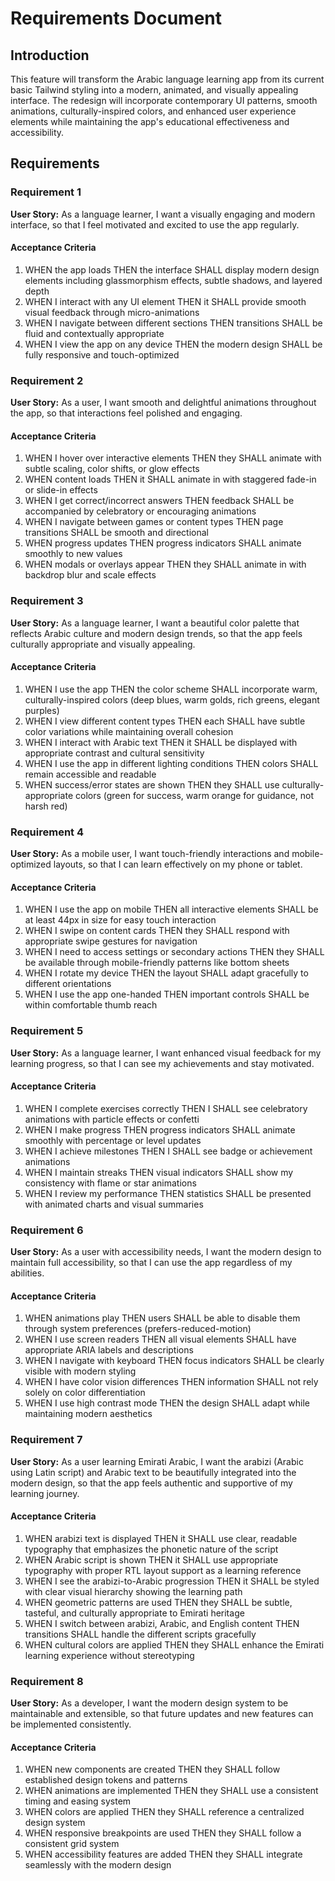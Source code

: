 # Requirements Document

## Introduction

This feature will transform the Arabic language learning app from its current basic Tailwind styling into a modern, animated, and visually appealing interface. The redesign will incorporate contemporary UI patterns, smooth animations, culturally-inspired colors, and enhanced user experience elements while maintaining the app's educational effectiveness and accessibility.

## Requirements

### Requirement 1

**User Story:** As a language learner, I want a visually engaging and modern interface, so that I feel motivated and excited to use the app regularly.

#### Acceptance Criteria

1. WHEN the app loads THEN the interface SHALL display modern design elements including glassmorphism effects, subtle shadows, and layered depth
2. WHEN I interact with any UI element THEN it SHALL provide smooth visual feedback through micro-animations
3. WHEN I navigate between different sections THEN transitions SHALL be fluid and contextually appropriate
4. WHEN I view the app on any device THEN the modern design SHALL be fully responsive and touch-optimized

### Requirement 2

**User Story:** As a user, I want smooth and delightful animations throughout the app, so that interactions feel polished and engaging.

#### Acceptance Criteria

1. WHEN I hover over interactive elements THEN they SHALL animate with subtle scaling, color shifts, or glow effects
2. WHEN content loads THEN it SHALL animate in with staggered fade-in or slide-in effects
3. WHEN I get correct/incorrect answers THEN feedback SHALL be accompanied by celebratory or encouraging animations
4. WHEN I navigate between games or content types THEN page transitions SHALL be smooth and directional
5. WHEN progress updates THEN progress indicators SHALL animate smoothly to new values
6. WHEN modals or overlays appear THEN they SHALL animate in with backdrop blur and scale effects

### Requirement 3

**User Story:** As a language learner, I want a beautiful color palette that reflects Arabic culture and modern design trends, so that the app feels culturally appropriate and visually appealing.

#### Acceptance Criteria

1. WHEN I use the app THEN the color scheme SHALL incorporate warm, culturally-inspired colors (deep blues, warm golds, rich greens, elegant purples)
2. WHEN I view different content types THEN each SHALL have subtle color variations while maintaining overall cohesion
3. WHEN I interact with Arabic text THEN it SHALL be displayed with appropriate contrast and cultural sensitivity
4. WHEN I use the app in different lighting conditions THEN colors SHALL remain accessible and readable
5. WHEN success/error states are shown THEN they SHALL use culturally-appropriate colors (green for success, warm orange for guidance, not harsh red)

### Requirement 4

**User Story:** As a mobile user, I want touch-friendly interactions and mobile-optimized layouts, so that I can learn effectively on my phone or tablet.

#### Acceptance Criteria

1. WHEN I use the app on mobile THEN all interactive elements SHALL be at least 44px in size for easy touch interaction
2. WHEN I swipe on content cards THEN they SHALL respond with appropriate swipe gestures for navigation
3. WHEN I need to access settings or secondary actions THEN they SHALL be available through mobile-friendly patterns like bottom sheets
4. WHEN I rotate my device THEN the layout SHALL adapt gracefully to different orientations
5. WHEN I use the app one-handed THEN important controls SHALL be within comfortable thumb reach

### Requirement 5

**User Story:** As a language learner, I want enhanced visual feedback for my learning progress, so that I can see my achievements and stay motivated.

#### Acceptance Criteria

1. WHEN I complete exercises correctly THEN I SHALL see celebratory animations with particle effects or confetti
2. WHEN I make progress THEN progress indicators SHALL animate smoothly with percentage or level updates
3. WHEN I achieve milestones THEN I SHALL see badge or achievement animations
4. WHEN I maintain streaks THEN visual indicators SHALL show my consistency with flame or star animations
5. WHEN I review my performance THEN statistics SHALL be presented with animated charts and visual summaries

### Requirement 6

**User Story:** As a user with accessibility needs, I want the modern design to maintain full accessibility, so that I can use the app regardless of my abilities.

#### Acceptance Criteria

1. WHEN animations play THEN users SHALL be able to disable them through system preferences (prefers-reduced-motion)
2. WHEN I use screen readers THEN all visual elements SHALL have appropriate ARIA labels and descriptions
3. WHEN I navigate with keyboard THEN focus indicators SHALL be clearly visible with modern styling
4. WHEN I have color vision differences THEN information SHALL not rely solely on color differentiation
5. WHEN I use high contrast mode THEN the design SHALL adapt while maintaining modern aesthetics

### Requirement 7

**User Story:** As a user learning Emirati Arabic, I want the arabizi (Arabic using Latin script) and Arabic text to be beautifully integrated into the modern design, so that the app feels authentic and supportive of my learning journey.

#### Acceptance Criteria

1. WHEN arabizi text is displayed THEN it SHALL use clear, readable typography that emphasizes the phonetic nature of the script
2. WHEN Arabic script is shown THEN it SHALL use appropriate typography with proper RTL layout support as a learning reference
3. WHEN I see the arabizi-to-Arabic progression THEN it SHALL be styled with clear visual hierarchy showing the learning path
4. WHEN geometric patterns are used THEN they SHALL be subtle, tasteful, and culturally appropriate to Emirati heritage
5. WHEN I switch between arabizi, Arabic, and English content THEN transitions SHALL handle the different scripts gracefully
6. WHEN cultural colors are applied THEN they SHALL enhance the Emirati learning experience without stereotyping

### Requirement 8

**User Story:** As a developer, I want the modern design system to be maintainable and extensible, so that future updates and new features can be implemented consistently.

#### Acceptance Criteria

1. WHEN new components are created THEN they SHALL follow established design tokens and patterns
2. WHEN animations are implemented THEN they SHALL use a consistent timing and easing system
3. WHEN colors are applied THEN they SHALL reference a centralized design system
4. WHEN responsive breakpoints are used THEN they SHALL follow a consistent grid system
5. WHEN accessibility features are added THEN they SHALL integrate seamlessly with the modern design